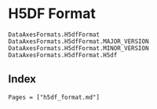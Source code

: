 # H5DF Format

```@docs
DataAxesFormats.H5dfFormat
DataAxesFormats.H5dfFormat.MAJOR_VERSION
DataAxesFormats.H5dfFormat.MINOR_VERSION
DataAxesFormats.H5dfFormat.H5df
```

## Index

```@index
Pages = ["h5df_format.md"]
```
